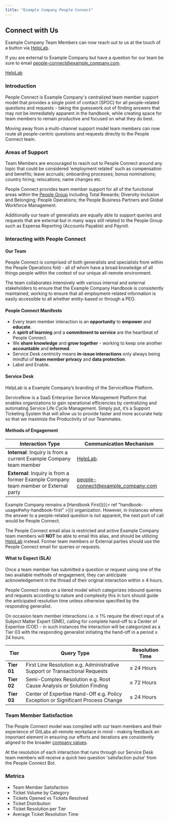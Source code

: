 ```yaml
---
title: "Example Company People Connect"
---
```


## <i class="far fa-paper-plane"></i> Connect with Us

Example Company Team Members can now reach out to us at the touch of a button via [HelpLab](/handbook/business-technology/enterprise-applications/guides/helplab-guide/#how-do-i-use-helplab).

If you are external to Example Company but have a question for our team be sure to email people-connect@example_company.com.

<a href="https://helplab.example_company.systems/esc" class="btn btn-primary btn-lg"><i class="fa-brands fa-slack"></i> HelpLab</a>

### Introduction

People Connect is Example Company's centralized team member support model that provides a single point of contact (SPOC) for all people-related questions and requests - taking the guesswork out of finding answers that may not be immediately apparent in the handbook, while creating space for team members to remain productive and focused on what they do best.

Moving away from a multi-channel support model team members can now route all people-centric questions and requests directly to the People Connect team.

### Areas of Support

Team Members are encouraged to reach out to People Connect around any topic that could be considered 'employment related' such as compensation and benefits; leave accruals; onboarding processes; bonus nominations; country hiring; relocations; name changes etc.

People Connect provides team member support for all of the functional areas within the [People Group](/handbook/people-group/) including Total Rewards; Diversity Inclusion and Belonging; People Operations; the People Business Partners and Global Workforce Management.

Additionally our team of generalists are equally able to support queries and requests that are external but in many ways still related to the People Group such as Expense Reporting (Accounts Payable) and Payroll.

### Interacting with People Connect

#### Our Team

People Connect is comprised of both generalists and specialists from within the People Operations fold - all of whom have a broad knowledge of all things people within the context of our unique all-remote environment.

The team collaborates intensively with various internal and external stakeholders to ensure that the Example Company Handbook is consistently maintained, working to ensure that all employment-related information is easily accessible to all whether entity-based or through a PEO.

#### People Connect Manifesto

- Every team member interaction is an **opportunity** to **empower** and **educate**.
- A **spirit of learning** and a **commitment to service** are the heartbeat of People Connect.
- We **share knowledge** and **grow together** - working to keep one another **accountable** and **informed**.
- Service Desk centricity means **in-issue interactions** only always being mindful of **team member privacy** and **data protection**.
- Label and Enable.

#### Service Desk

HelpLab is a Example Company’s branding of the ServiceNow Platform.

ServiceNow is a SaaS Enterprise Service Management Platform that enables organizations to gain operational efficiencies by centralizing and automating Service Life Cycle Management. Simply put, it’s a Support Ticketing System that will allow us to provide faster and more accurate help so that we maximize the Productivity of our Teammates.

#### Methods of Engagement

| Interaction Type | Communication Mechanism |
| ----- | ----- |
| **Internal**: Inquiry is from a current Example Company team member | [HelpLab](/handbook/business-technology/enterprise-applications/guides/helplab-guide/#how-do-i-use-helplab). |
| **External**: Inquiry is from a former Example Company team member or External party | people-connect@example_company.com |

Example Company remains a [Handbook First]({{< ref "handbook-usage#why-handbook-first" >}}) organization. However, in instances where the answer to a people-related question is not apparent, the next port of call would be People Connect.

The People Connect email alias is restricted and active Example Company team members will **NOT** be able to email this alias, and should be utilizing [HelpLab](/handbook/business-technology/enterprise-applications/guides/helplab-guide/#how-do-i-use-helplab) instead. Former team members or External parties should use the People Connect email for queries or requests.

#### What to Expect (SLA)

Once a team member has submitted a question or request using one of the two available methods of engagement, they can anticipate acknowledgement in the thread of their original interaction within ≤ 4 hours.

People Connect rests on a tiered model which categorizes inbound queries and requests according to nature and complexity this in turn should guide the anticipated resolution time unless otherwise specified by the responding generalist.

On occasion team member interactions i.e. ≤ 1% require the direct input of a Subject Matter Expert (SME), calling for complete hand-off to a Center of Expertise (COE) - in such instances the interaction will be categorized as a Tier 03 with the responding generalist initiating the hand-off in a period ≤ 24 hours.

| Tier | Query Type | Resolution Time |
| --- | --- | --- |
| **Tier 01** | First Line Resolution e.g. Administrative Support or Transactional Requests | ≤ 24 Hours |
| **Tier 02** | Semi-Complex Resolution e.g. Root Cause Analysis or Solution Finding | ≤ 72 Hours |
| **Tier 03** | Center of Expertise Hand-Off e.g. Policy Exception or Significant Process Change | ≤ 24 Hours |

### Team Member Satisfaction

The People Connect model was compiled with our team members and their experience of GitLabs all-remote workplace in mind - making feedback an important element in ensuring our efforts and iterations are consistently aligned to the broader [company values](/handbook/values/).

At the resolution of each interaction that runs through our Service Desk team members will receive a quick two question 'satisfaction pulse' from the People Connect Bot.

### Metrics

- Team Member Satisfaction
- Ticket Volume by Category
- Tickets Opened vs Tickets Resolved
- Ticket Distribution
- Ticket Resolution per Tier
- Average Ticket Resolution Time
